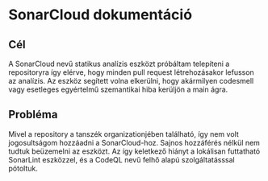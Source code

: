# SonarCloud dokumentáció

## Cél
A SonarCloud nevű statikus analízis eszközt próbáltam telepíteni a repositoryra így elérve, hogy minden pull request létrehozásakor lefusson az analízis. Az eszköz segített volna elkerülni, hogy akármilyen codesmell vagy esetleges egyértelmű szemantikai hiba kerüljön a main ágra. 

## Probléma
Mivel a repository a tanszék organizationjében található, így nem volt jogosultságom hozzáadni a SonarCloud-hoz. Sajnos hozzáférés nélkül nem tudtuk beüzemelni az eszközt. Az így keletkező hiányt a lokálisan futtatható SonarLint eszközzel, és a CodeQL nevű felhő alapú szolgáltatásssal pótoltuk.